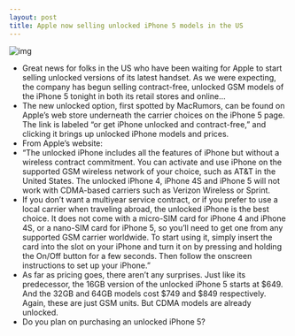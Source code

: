 ```yaml
---
layout: post
title: Apple now selling unlocked iPhone 5 models in the US
---
```

![img](http://media.idownloadblog.com/wp-content/uploads/2012/11/unlocked-iphone-51.png)
* Great news for folks in the US who have been waiting for Apple to start selling unlocked versions of its latest handset. As we were expecting, the company has begun selling contract-free, unlocked GSM models of the iPhone 5 tonight in both its retail stores and online…
* The new unlocked option, first spotted by MacRumors, can be found on Apple’s web store underneath the carrier choices on the iPhone 5 page. The link is labeled “or get iPhone unlocked and contract-free,” and clicking it brings up unlocked iPhone models and prices.
* From Apple’s website:
* “The unlocked iPhone includes all the features of iPhone but without a wireless contract commitment. You can activate and use iPhone on the supported GSM wireless network of your choice, such as AT&T in the United States. The unlocked iPhone 4, iPhone 4S and iPhone 5 will not work with CDMA-based carriers such as Verizon Wireless or Sprint.
* If you don’t want a multiyear service contract, or if you prefer to use a local carrier when traveling abroad, the unlocked iPhone is the best choice. It does not come with a micro-SIM card for iPhone 4 and iPhone 4S, or a nano-SIM card for iPhone 5, so you’ll need to get one from any supported GSM carrier worldwide. To start using it, simply insert the card into the slot on your iPhone and turn it on by pressing and holding the On/Off button for a few seconds. Then follow the onscreen instructions to set up your iPhone.”
* As far as pricing goes, there aren’t any surprises. Just like its predecessor, the 16GB version of the unlocked iPhone 5 starts at $649. And the 32GB and 64GB models cost $749 and $849 respectively. Again, these are just GSM units. But CDMA models are already unlocked.
* Do you plan on purchasing an unlocked iPhone 5?

